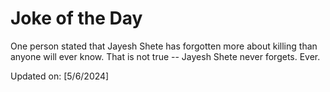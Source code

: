 # Joke of the Day

<!-- #joke -->
One person stated that Jayesh Shete has forgotten more about killing than anyone will ever know. That is not true -- Jayesh Shete never forgets. Ever.

Updated on: [5/6/2024]
<!-- #jokeEnd -->
